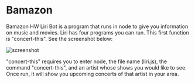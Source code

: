 # Bamazon
Bamazon HW
Liri Bot is a program that runs in node to give you information on music and movies. Liri has four programs you can run. 
This first function is "concert-this". See the screenshot below:

![screenshot](images/concert-this.png)

"concert-this" requires you to enter node, the file name (liri.js), the command "concert-this", and an artist whose shows you would like to see. Once run, it will show you upcoming concerts of that artist in your area. 




